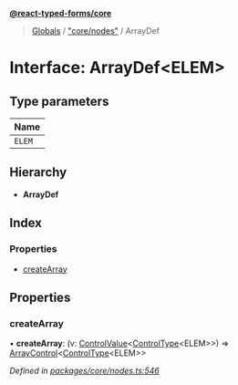 **[@react-typed-forms/core](../README.md)**

> [Globals](../globals.md) / ["core/nodes"](../modules/_core_nodes_.md) / ArrayDef

# Interface: ArrayDef<ELEM\>

## Type parameters

Name |
------ |
`ELEM` |

## Hierarchy

* **ArrayDef**

## Index

### Properties

* [createArray](_core_nodes_.arraydef.md#createarray)

## Properties

### createArray

•  **createArray**: (v: [ControlValue](../modules/_core_nodes_.md#controlvalue)<[ControlType](../modules/_core_nodes_.md#controltype)<ELEM\>\>) => [ArrayControl](../classes/_core_nodes_.arraycontrol.md)<[ControlType](../modules/_core_nodes_.md#controltype)<ELEM\>\>

*Defined in [packages/core/nodes.ts:546](https://github.com/doolse/react-typed-form/blob/2a3f260/packages/core/nodes.ts#L546)*
